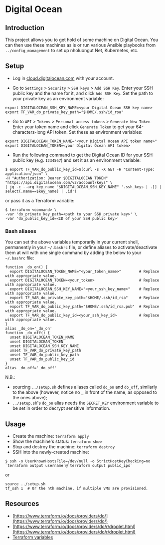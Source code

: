 # Digital Ocean

## Introduction

This project allows you to get hold of some machine on Digital Ocean.
You can then use these machines as is or run various Ansible playbooks from `../config_management` to set up nholuongut Net, Kubernetes, etc.

## Setup

* Log in [cloud.digitalocean.com](https://cloud.digitalocean.com) with your account.

* Go to `Settings` > `Security` > `SSH keys` > `Add SSH Key`.
  Enter your SSH public key and the name for it, and click `Add SSH Key`.
  Set the path to your private key as an environment variable:

```
export DIGITALOCEAN_SSH_KEY_NAME=<your Digital Ocean SSH key name>
export TF_VAR_do_private_key_path="$HOME/.ssh/id_rsa"
```

* Go to `API` > `Tokens` > `Personal access tokens` > `Generate New Token`
  Enter your token name and click `Generate Token` to get your 64-characters-long API token.
  Set these as environment variables:

```
export DIGITALOCEAN_TOKEN_NAME="<your Digital Ocean API token name>"
export DIGITALOCEAN_TOKEN=<your Digital Ocean API token>
```

* Run the following command to get the Digital Ocean ID for your SSH public key (e.g. `1234567`) and set it as an environment variable:

```
$ export TF_VAR_do_public_key_id=$(curl -s -X GET -H "Content-Type: application/json" \
-H "Authorization: Bearer $DIGITALOCEAN_TOKEN" "https://api.digitalocean.com/v2/account/keys" \
| jq -c --arg key_name "$DIGITALOCEAN_SSH_KEY_NAME" '.ssh_keys | .[] | select(.name==$key_name) | .id')
```

  or pass it as a Terraform variable:

```
$ terraform <command> \
-var 'do_private_key_path=<path to your SSH private key>' \
-var 'do_public_key_id=<ID of your SSH public key>'
```

### Bash aliases

You can set the above variables temporarily in your current shell, permanently in your `~/.bashrc` file, or define aliases to activate/deactivate them at will with one single command by adding the below to your `~/.bashrc` file:

```
function _do_on() {
  export DIGITALOCEAN_TOKEN_NAME="<your_token_name>"        # Replace with appropriate value.
  export DIGITALOCEAN_TOKEN=<your_token>                    # Replace with appropriate value.
  export DIGITALOCEAN_SSH_KEY_NAME="<your_ssh_key_name>"    # Replace with appropriate value.
  export TF_VAR_do_private_key_path="$HOME/.ssh/id_rsa"     # Replace with appropriate value.
  export TF_VAR_do_public_key_path="$HOME/.ssh/id_rsa.pub"  # Replace with appropriate value.
  export TF_VAR_do_public_key_id=<your_ssh_key_id>          # Replace with appropriate value.
}
alias _do_on='_do_on'
function _do_off() {
  unset DIGITALOCEAN_TOKEN_NAME
  unset DIGITALOCEAN_TOKEN
  unset DIGITALOCEAN_SSH_KEY_NAME
  unset TF_VAR_do_private_key_path
  unset TF_VAR_do_public_key_path
  unset TF_VAR_do_public_key_id
}
alias _do_off='_do_off'
```

N.B.: 

* sourcing `../setup.sh` defines aliases called `do_on` and `do_off`, similarly to the above (however, notice no `_` in front of the name, as opposed to the ones above);
* `../setup.sh`'s `do_on` alias needs the `SECRET_KEY` environment variable to be set in order to decrypt sensitive information.

## Usage

* Create the machine: `terraform apply`
* Show the machine's status: `terraform show`
* Stop and destroy the machine: `terraform destroy`
* SSH into the newly-created machine:

```
$ ssh -o UserKnownHostsFile=/dev/null -o StrictHostKeyChecking=no `terraform output username`@`terraform output public_ips`
```

or

```
source ../setup.sh
tf_ssh 1  # Or the nth machine, if multiple VMs are provisioned.
``` 

## Resources

* [https://www.terraform.io/docs/providers/do/](https://www.terraform.io/docs/providers/do/)
* [https://www.terraform.io/docs/providers/do/r/droplet.html](https://www.terraform.io/docs/providers/do/r/droplet.html)
* [Terraform variables](https://www.terraform.io/intro/getting-started/variables.html)
